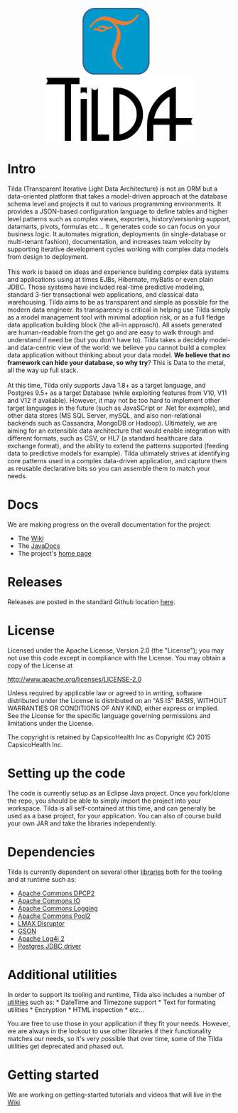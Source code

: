 <P align="center"><IMG height="150px" src="docs/documentation/tilda-logo.gif">&nbsp;&nbsp;&nbsp;&nbsp;<IMG height="150px" src="docs/documentation/tilda.gif">
</P>
<H1>Intro</H1>
Tilda (Transparent Iterative Light Data Architecture) is not an ORM but a data-oriented platform that takes a model-driven approach at the database schema level and projects it out to various programming environments. It provides a JSON-based configuration language to define tables and higher level patterns such as complex views, exporters, history/versioning support, datamarts, pivots, formulas etc... It generates code so can focus on your business logic. It automates migration, deployments (in single-database or multi-tenant fashion), documentation, and increases team velocity by supporting iterative development cycles working with complex data models from design to deployment.<BR>
<BR>
This work is based on ideas and experience building complex data systems and applications using at times EJBs, Hibernate, myBatis or even plain JDBC. Those systems have included real-time predictive modeling, standard 3-tier transactional web applications, and classical data warehousing. Tilda aims to be as transparent and simple as possible for the modern data engineer. Its transparency is critical in helping use Tilda simply as a model management tool with minimal adoption risk, or as a full fledge data application building block (the all-in approach). All assets generated are human-readable from the get go and are easy to walk through and understand if need be (but you don't have to). Tilda takes a decidely model- and data-centric view of the world: we believe you cannot build a complex data application without thinking about your data model. <B>We believe that no framework can hide your database, so why try</B>? This is Data to the metal, all the way up full stack.<BR>
<BR>
At this time, Tilda only supports Java 1.8+ as a target language, and Postgres 9.5+ as a target Database (while exploiting features from V10, V11 and V12 if available). However, it may not be too hard to implement other target languages in the future  (such as JavaSCript or .Net for example), and other data stores (MS SQL Server, mySQL, and also non-relational backends such as Cassandra,  MongoDB or Hadoop). Ultimately, we are aiming for an extensible data architecture that would enable integration with different formats, such as CSV, or HL7 (a standard healthcare data exchange format), and the ability to extend the patterns supported (feeding data to predictive models for example). Tilda ultimately strives at identifying core patterns used in a complex data-driven application, and capture them as reusable declarative bits so you can assemble them to match your needs.<BR>

<H1>Docs</H1>
We are making progress on the overall documentation for the project:
<UL><LI>The <A href="https://github.com/CapsicoHealth/Tilda/wiki">Wiki</A></LI>
    <LI>The <A href="https://capsicohealth.github.io/Tilda/javadocs/index.html">JavaDocs</A></LI>
    <LI>The project's <A href="https://capsicohealth.github.io/Tilda/index.html">home page</A></LI>
</UL>

<H1>Releases</H1>
Releases are posted in the standard Github location <A href="https://github.com/CapsicoHealth/Tilda/releases">here</A>.
</H1>
 
<H1>License</H1>
Licensed under the Apache License, Version 2.0 (the "License"); you may not use this code except in compliance with the License. You may obtain a copy of the License at

http://www.apache.org/licenses/LICENSE-2.0

Unless required by applicable law or agreed to in writing, software distributed under the License is distributed on an "AS IS" BASIS, WITHOUT WARRANTIES OR CONDITIONS OF ANY KIND, either express or implied. See the License for the specific language governing permissions and limitations under the License.

The copyright is retained by CapsicoHealth Inc as Copyright (C) 2015 CapsicoHealth Inc.

<H1>Setting up the code</H1>
The code is currently setup as an Eclipse Java project. Once you fork/clone the repo, you should be able to simply
import the project into your workspace. Tilda is all self-contained at this time, and can generally be used as
a base project, for your application. You can also of course build your own JAR and take the libraries independently.

<H1>Dependencies</H1>
Tilda is currently dependent on several other <A href="https://github.com/CapsicoHealth/Tilda/tree/master/lib">libraries</A> both for the tooling and at runtime such as:
  <UL><LI><A href="https://commons.apache.org/proper/commons-dbcp/">Apache Commons DPCP2</A>
      <LI> <A href="https://commons.apache.org/proper/commons-io/">Apache Commons IO</A>
      <LI> <A href="https://commons.apache.org/proper/commons-logging/">Apache Commons Logging</A>
      <LI> <A href="https://commons.apache.org/proper/commons-pool/">Apache Commons Pool2</A>
      <LI> <A href="http://lmax-exchange.github.io/disruptor/">LMAX Disruptor</A>
      <LI> <A href="https://code.google.com/p/google-gson/">GSON</A>
      <LI> <A href="http://logging.apache.org/log4j/2.x/">Apache Log4j 2</A>
      <LI> <A href="https://jdbc.postgresql.org/">Postgres JDBC driver</A>
  </UL>

<H1>Additional utilities</H1>
In order to support its tooling and runtime, Tilda also includes a number of <A href="https://github.com/CapsicoHealth/Tilda/tree/master/src/tilda/utils">utilities</A> such as:
  * DateTime and Timezone support
  * Text for formating utilities
  * Encryption
  * HTML inspection
  * etc...

You are free to use those in your application if they fit your needs. However, we are always in the lookout to use other libraries if their functionality matches our needs, so it's very possible that over time, some of the Tilda utilities get deprecated and phased out.

<H1>Getting started</H1>
We are working on getting-started tutorials and videos that will live in the <a href="https://github.com/CapsicoHealth/Tilda/wiki">Wiki</A>.

